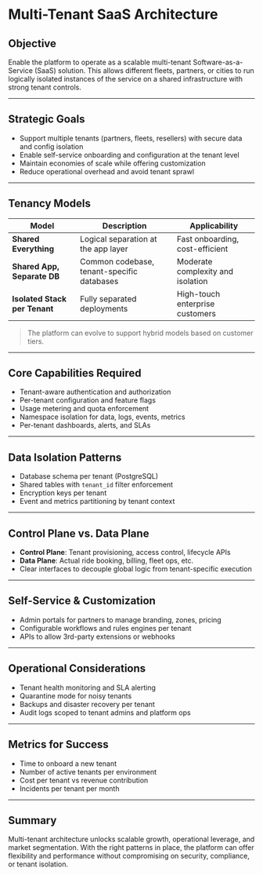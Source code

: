 # Multi-Tenant SaaS Architecture

## Objective
Enable the platform to operate as a scalable multi-tenant Software-as-a-Service (SaaS) solution. This allows different fleets, partners, or cities to run logically isolated instances of the service on a shared infrastructure with strong tenant controls.

---

## Strategic Goals
- Support multiple tenants (partners, fleets, resellers) with secure data and config isolation
- Enable self-service onboarding and configuration at the tenant level
- Maintain economies of scale while offering customization
- Reduce operational overhead and avoid tenant sprawl

---

## Tenancy Models
| Model | Description | Applicability |
|-------|-------------|---------------|
| **Shared Everything** | Logical separation at the app layer | Fast onboarding, cost-efficient |
| **Shared App, Separate DB** | Common codebase, tenant-specific databases | Moderate complexity and isolation |
| **Isolated Stack per Tenant** | Fully separated deployments | High-touch enterprise customers |

> The platform can evolve to support hybrid models based on customer tiers.

---

## Core Capabilities Required
- Tenant-aware authentication and authorization
- Per-tenant configuration and feature flags
- Usage metering and quota enforcement
- Namespace isolation for data, logs, events, metrics
- Per-tenant dashboards, alerts, and SLAs

---

## Data Isolation Patterns
- Database schema per tenant (PostgreSQL)
- Shared tables with `tenant_id` filter enforcement
- Encryption keys per tenant
- Event and metrics partitioning by tenant context

---

## Control Plane vs. Data Plane
- **Control Plane**: Tenant provisioning, access control, lifecycle APIs
- **Data Plane**: Actual ride booking, billing, fleet ops, etc.
- Clear interfaces to decouple global logic from tenant-specific execution

---

## Self-Service & Customization
- Admin portals for partners to manage branding, zones, pricing
- Configurable workflows and rules engines per tenant
- APIs to allow 3rd-party extensions or webhooks

---

## Operational Considerations
- Tenant health monitoring and SLA alerting
- Quarantine mode for noisy tenants
- Backups and disaster recovery per tenant
- Audit logs scoped to tenant admins and platform ops

---

## Metrics for Success
- Time to onboard a new tenant
- Number of active tenants per environment
- Cost per tenant vs revenue contribution
- Incidents per tenant per month

---

## Summary
Multi-tenant architecture unlocks scalable growth, operational leverage, and market segmentation. With the right patterns in place, the platform can offer flexibility and performance without compromising on security, compliance, or tenant isolation.
